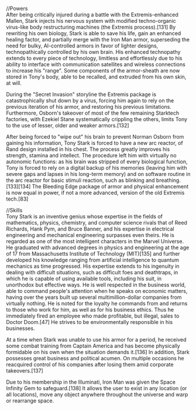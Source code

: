 //Powers    
After being critically injured during a battle with the Extremis-enhanced Mallen, Stark injects his nervous system with modified techno-organic virus-like body restructuring machines (the Extremis process).[131] By rewriting his own biology, Stark is able to save his life, gain an enhanced healing factor, and partially merge with the Iron Man armor, superseding the need for bulky, AI-controlled armors in favor of lighter designs, technopathically controlled by his own brain. His enhanced technopathy extends to every piece of technology, limitless and effortlessly due to his ability to interface with communication satellites and wireless connections to increase his "range". Some components of the armor-sheath are now stored in Tony's body, able to be recalled, and extruded from his own skin, at will.

During the "Secret Invasion" storyline the Extremis package is catastrophically shut down by a virus, forcing him again to rely on the previous iteration of his armor, and restoring his previous limitations. Furthermore, Osborn's takeover of most of the few remaining Starktech factories, with Ezekiel Stane systematically crippling the others, limits Tony to the use of lesser, older and weaker armors.[132]

After being forced to "wipe out" his brain to prevent Norman Osborn from gaining his information, Tony Stark is forced to have a new arc reactor, of Rand design installed in his chest. The process greatly improves his strength, stamina and intellect. The procedure left him with virtually no autonomic functions: as his brain was stripped of every biological function, Tony is forced to rely on a digital backup of his memories (leaving him with severe gaps and lapses in his long-term memory) and on software routine in the arc reactor for basic stimuli reaction, such as blinking and breathing.[133][134] The Bleeding Edge package of armor and physical enhancement is now equal in power, if not a more advanced, version of the old Extremis tech.[83]

//Skills   
Tony Stark is an inventive genius whose expertise in the fields of mathematics, physics, chemistry, and computer science rivals that of Reed Richards, Hank Pym, and Bruce Banner, and his expertise in electrical engineering and mechanical engineering surpasses even theirs. He is regarded as one of the most intelligent characters in the Marvel Universe. He graduated with advanced degrees in physics and engineering at the age of 17 from Massachusetts Institute of Technology (MIT)[135] and further developed his knowledge ranging from artificial intelligence to quantum mechanics as time progressed. His expertise extends to his ingenuity in dealing with difficult situations, such as difficult foes and deathtraps, in which he is capable of using available tools, including his suit, in unorthodox but effective ways. He is well respected in the business world, able to command people's attention when he speaks on economic matters, having over the years built up several multimillion-dollar companies from virtually nothing. He is noted for the loyalty he commands from and returns to those who work for him, as well as for his business ethics. Thus he immediately fired an employee who made profitable, but illegal, sales to Doctor Doom.[47] He strives to be environmentally responsible in his businesses.

At a time when Stark was unable to use his armor for a period, he received some combat training from Captain America and has become physically formidable on his own when the situation demands it.[136] In addition, Stark possesses great business and political acumen. On multiple occasions he reacquired control of his companies after losing them amid corporate takeovers.[137]

Due to his membership in the Illuminati, Iron Man was given the Space Infinity Gem to safeguard.[138] It allows the user to exist in any location (or all locations), move any object anywhere throughout the universe and warp or rearrange space.
